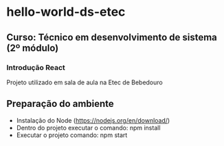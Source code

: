 # hello-world-ds-etec 

## Curso: Técnico em desenvolvimento de sistema (2º módulo)
### Introdução React
Projeto utilizado em sala de aula na Etec de Bebedouro

## Preparação do ambiente
- Instalação do Node (https://nodejs.org/en/download/)
- Dentro do projeto executar o comando: npm install 
- Executar o projeto comando: npm start
